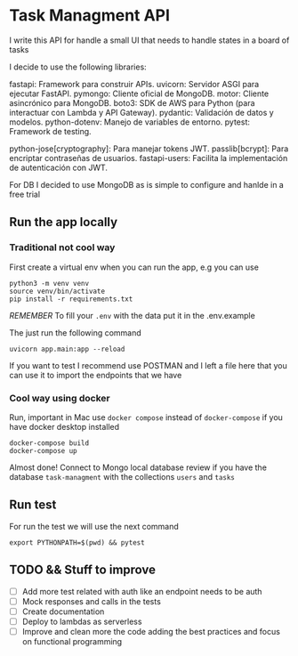 # Task Managment API

I write this API for handle a small UI that needs to handle states in a board of tasks

I decide to use the following libraries:

fastapi: Framework para construir APIs.
uvicorn: Servidor ASGI para ejecutar FastAPI.
pymongo: Cliente oficial de MongoDB.
motor: Cliente asincrónico para MongoDB.
boto3: SDK de AWS para Python (para interactuar con Lambda y API Gateway).
pydantic: Validación de datos y modelos.
python-dotenv: Manejo de variables de entorno.
pytest: Framework de testing.

python-jose[cryptography]: Para manejar tokens JWT.
passlib[bcrypt]: Para encriptar contraseñas de usuarios.
fastapi-users: Facilita la implementación de autenticación con JWT.

For DB I decided to use MongoDB as is simple to configure and hanlde in a free trial

## Run the app locally

### Traditional not cool way
First create a virtual env when you can run the app, e.g you can use
```
python3 -m venv venv
source venv/bin/activate
pip install -r requirements.txt
```

*REMEMBER* To fill your `.env` with the data put it in the .env.example

The just run the following command
```
uvicorn app.main:app --reload
```

If you want to test I recommend use POSTMAN and I left a file here that you can use it to import the endpoints that we have

### Cool way using docker
Run, important in Mac use `docker compose` instead of `docker-compose` if you have docker desktop installed
```
docker-compose build
docker-compose up
```

Almost done!
Connect to Mongo local database review if you have the database `task-managment` with the collections `users` and `tasks`


## Run test
For run the test we will use the next command
```
export PYTHONPATH=$(pwd) && pytest
```

## TODO && Stuff to improve
- [ ] Add more test related with auth like an endpoint needs to be auth
- [ ] Mock responses and calls in the tests
- [ ] Create documentation
- [ ] Deploy to lambdas as serverless
- [ ] Improve and clean more the code adding the best practices and focus on functional programming

